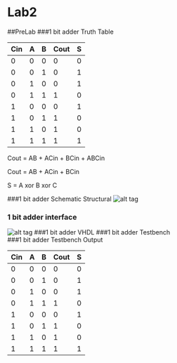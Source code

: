 Lab2
====
##PreLab
###1 bit adder Truth Table 

| Cin | A | B | Cout | S |
|-----|---|---|------|---|
| 0   | 0 | 0 | 0    | 0 |
| 0   | 0 | 1 | 0    | 1 |
| 0   | 1 | 0 | 0    | 1 |
| 0   | 1 | 1 | 1    | 0 |
| 1   | 0 | 0 | 0    | 1 |
| 1   | 0 | 1 | 1    | 0|
| 1   | 1 | 0 | 1    | 0 |
| 1   | 1 | 1 | 1    | 1 |

Cout =  AB + ACin + BCin + ABCin

Cout = AB + ACin + BCin

S = A xor B xor C

###1 bit adder Schematic Structural 
![alt tag](https://raw2.github.com/DanielEichman/Lab2/master/1_bit_adder_Schematic.JPG)

### 1 bit adder interface
![alt tag](https://raw2.github.com/DanielEichman/Lab2/master/interface.JPG)
###1 bit adder VHDL
###1 bit adder Testbench	
###1 bit adder Testbench Output

| Cin | A | B | Cout | S |
|-----|---|---|------|---|
| 0   | 0 | 0 | 0    | 0 |
| 0   | 0 | 1 | 0    | 1 |
| 0   | 1 | 0 | 0    | 1 |
| 0   | 1 | 1 | 1    | 0 |
| 1   | 0 | 0 | 0    | 1 |
| 1   | 0 | 1 | 1    | 0 |
| 1   | 1 | 0 | 1    | 0 |
| 1   | 1 | 1 | 1    | 1 |
